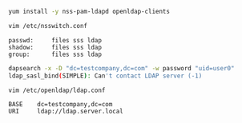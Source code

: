 
```bash
yum install -y nss-pam-ldapd openldap-clients
```


```bash
vim /etc/nsswitch.conf
```
```
passwd:     files sss ldap
shadow:     files sss ldap
group:      files sss ldap
```

```bash
dapsearch -x -D "dc=testcompany,dc=com" -w password "uid=user0"
ldap_sasl_bind(SIMPLE): Can't contact LDAP server (-1)
```

```
vim /etc/openldap/ldap.conf
```
```
BASE    dc=testcompany,dc=com
URI     ldap://ldap.server.local
```
